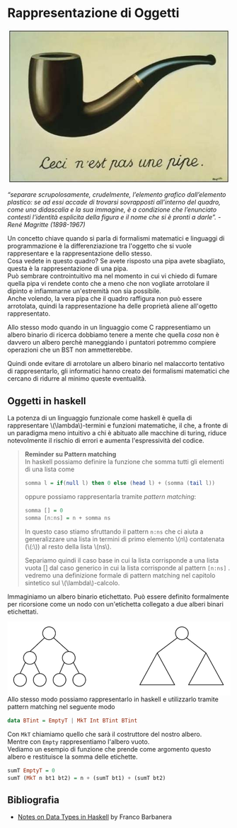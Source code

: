 # Rappresentazione di Oggetti

<img src="img/magritte.jpg" alt="Picture" style="display: block; margin: 0 auto" />  

*“separare scrupolosamente, crudelmente, l’elemento grafico dall’elemento plastico: se ad essi accade di trovarsi sovrapposti all’interno del quadro, come una didascalia e la sua immagine, è a condizione che l’enunciato contesti l’identità esplicita della figura e il nome che si è pronti a darle”.   - René Magritte (1898-1967)*  
  
Un concetto chiave quando si parla di formalismi matematici e linguaggi di programmazione è la differenziazione tra l'oggetto che si vuole rappresentare e la rappresentazione dello stesso.  
Cosa vedete in questo quadro? Se avete risposto una pipa avete sbagliato, questa è la rappresentazione di una pipa.  
Può sembrare controintuitivo ma nel momento in cui vi chiedo di fumare quella pipa vi rendete conto che a meno che non vogliate arrotolare il dipinto e infiammarne un'estremità non sia possibile.  
Anche volendo, la vera pipa che il quadro raffigura non può essere arrotolata, quindi la rappresentazione ha delle proprietà aliene all'ogetto rappresentato.  

Allo stesso modo quando in un linguaggio come C rappresentiamo un albero binario di ricerca dobbiamo tenere a mente che quella *cosa* non è davvero un albero perchè maneggiando i puntatori potremmo compiere operazioni che un BST non ammetterebbe.  

Quindi onde evitare di arrotolare un albero binario nel malaccorto tentativo di rappresentarlo, gli informatici hanno creato dei formalismi matematici che cercano di ridurre al minimo queste eventualità.  

## Oggetti in haskell
La potenza di un linguaggio funzionale come haskell è quella di rappresentare \\(\lambda\\)-termini e funzioni matematiche, il che, a fronte di un paradigma meno intuitivo a chi è abituato alle macchine di turing, riduce notevolmente il rischio di errori e aumenta l'espressività del codice.  
  
> **Reminder su Pattern matching**  
> In haskell possiamo definire la funzione che somma tutti gli elementi di una lista come  
> ```haskell
> somma l = if(null l) then 0 else (head l) + (somma (tail l))
> ```
> oppure possiamo rappresentarla tramite *pattern matching*:  
> ```haskell
> somma [] = 0
> somma [n:ns] = n + somma ns
> ```
> In questo caso stiamo sfruttando il pattern ```n:ns``` che ci aiuta a generalizzare una lista in termini di primo elemento \\(n\\) contatenata (\\(:\\)) al resto della lista \\(ns\\). 
>  
> Separiamo quindi il caso base in cui la lista corrisponde a una lista vuota [] dal caso generico in cui la lista corrisponde al pattern ```[n:ns]``` .  
> vedremo una definizione formale di pattern matching nel capitolo sintetico sul \\(\lambda\\)-calcolo.  

Immaginiamo un albero binario etichettato. 
Può essere definito formalmente per ricorsione come un nodo con un'etichetta collegato a due alberi binari etichettati.  

<img src="img/trees.png" alt="Picture" style="display: block; margin: 0 auto" />  
Allo stesso modo possiamo rappresentarlo in haskell e utilizzarlo tramite pattern matching nel seguente modo  

```haskell
data BTint = EmptyT | MkT Int BTint BTint
```
Con ```MkT``` chiamiamo quello che sarà il costruttore del nostro albero.  
Mentre con ```Empty``` rappresentiamo l'albero vuoto.  
Vediamo un esempio di funzione che prende come argomento questo albero e restituisce la somma delle etichette.  

```haskell
sumT EmptyT = 0
sumT (MkT n bt1 bt2) = n + (sumT bt1) + (sumT bt2)
```

## Bibliografia
- [Notes on Data Types in Haskell](https://www.dmi.unict.it/barba/PRINC-FUN-CONC/PROGRAMMI-TESTI/READING-MATERIAL/NotesTypesHASK.htm) by Franco Barbanera